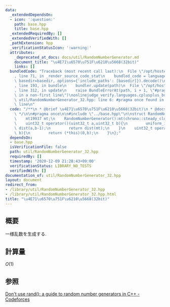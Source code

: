 ```yaml
---
data:
  _extendedDependsOn:
  - icon: ':question:'
    path: base.hpp
    title: base.hpp
  _extendedRequiredBy: []
  _extendedVerifiedWith: []
  _pathExtension: hpp
  _verificationStatusIcon: ':warning:'
  attributes:
    _deprecated_at_docs: docs/util/RandomNumberGenerator.md
    document_title: "\u4E71\u6570\u751F\u6210\u5668(32bit)"
    links: []
  bundledCode: "Traceback (most recent call last):\n  File \"/opt/hostedtoolcache/Python/3.9.1/x64/lib/python3.9/site-packages/onlinejudge_verify/documentation/build.py\"\
    , line 71, in _render_source_code_stat\n    bundled_code = language.bundle(stat.path,\
    \ basedir=basedir, options={'include_paths': [basedir]}).decode()\n  File \"/opt/hostedtoolcache/Python/3.9.1/x64/lib/python3.9/site-packages/onlinejudge_verify/languages/cplusplus.py\"\
    , line 193, in bundle\n    bundler.update(path)\n  File \"/opt/hostedtoolcache/Python/3.9.1/x64/lib/python3.9/site-packages/onlinejudge_verify/languages/cplusplus_bundle.py\"\
    , line 312, in update\n    raise BundleErrorAt(path, i + 1, \"#pragma once found\
    \ in a non-first line\")\nonlinejudge_verify.languages.cplusplus_bundle.BundleErrorAt:\
    \ util/RandomNumberGenerator_32.hpp: line 6: #pragma once found in a non-first\
    \ line\n"
  code: "/**\n * @brief \u4E71\u6570\u751F\u6210\u5668(32bit)\n * @docs docs/util/RandomNumberGenerator.md\n\
    \ */\n\n#pragma once\n\n#include \"../base.hpp\"\n\nstruct RandomNumberGenerator{\n\
    \    mt19937 mt;\n    RandomNumberGenerator():mt(chrono::steady_clock::now().time_since_epoch().count()){}\n\
    \    uint32_t operator()(uint32_t a,uint32_t b){\n        uniform_int_distribution<uint32_t>\
    \ dist(a,b-1);\n        return dist(mt);\n    }\n    uint32_t operator()(uint32_t\
    \ b){\n        return (*this)(0,b);\n    }\n};"
  dependsOn:
  - base.hpp
  isVerificationFile: false
  path: util/RandomNumberGenerator_32.hpp
  requiredBy: []
  timestamp: '2020-12-09 21:28:43+09:00'
  verificationStatus: LIBRARY_NO_TESTS
  verifiedWith: []
documentation_of: util/RandomNumberGenerator_32.hpp
layout: document
redirect_from:
- /library/util/RandomNumberGenerator_32.hpp
- /library/util/RandomNumberGenerator_32.hpp.html
title: "\u4E71\u6570\u751F\u6210\u5668(32bit)"
---
```

## 概要
一様乱数を生成する.

## 計算量
$O(1)$

## 参照
[Don't use rand(): a guide to random number generators in C++ - Codeforces](https://codeforces.com/blog/entry/61587)
